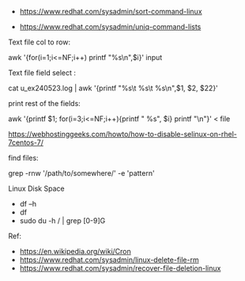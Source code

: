 
- https://www.redhat.com/sysadmin/sort-command-linux

- https://www.redhat.com/sysadmin/uniq-command-lists


Text file col to row: 

awk '{for(i=1;i<=NF;i++) printf "%s\n",$i}' input

Text file field select :

cat u_ex240523.log | awk '{printf "%s\t %s\t %s\n",$1, $2, $22}'

print rest of the fields:

awk '{printf $1;  for(i=3;i<=NF;i++){printf " %s", $i} printf "\n"}' < file

https://webhostinggeeks.com/howto/how-to-disable-selinux-on-rhel-7centos-7/

find files: 

grep -rnw '/path/to/somewhere/' -e 'pattern'

Linux Disk Space 
 - df –h
 - df
 - sudo du -h / | grep [0-9]G

Ref:

 - https://en.wikipedia.org/wiki/Cron
 - https://www.redhat.com/sysadmin/linux-delete-file-rm
 - https://www.redhat.com/sysadmin/recover-file-deletion-linux
